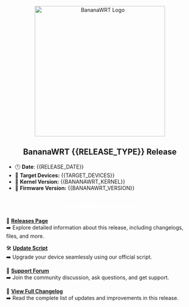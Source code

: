 <p align="center">
  <!-- Logo -->
  <img src="https://cdn.superkali.me/1113423827479274/bananawrt-logo.png" alt="BananaWRT Logo" width="350">
</p>

<h2 align="center">BananaWRT {{RELEASE_TYPE}} Release</h2>

- 🕛 **Date**: {{RELEASE_DATE}}
- 🛜 **Target Devices:** {{TARGET_DEVICES}}
- 🔌 **Kernel Version:** {{BANANAWRT_KERNEL}}
- 📌 **Firmware Version:** {{BANANAWRT_VERSION}}

<div style="text-align: center; margin-top: 20px;">
  <h2 style="font-family: Arial, sans-serif; font-size: 20px; font-weight: bold; color: #fff; margin-bottom: 20px;">Additional Resources</h2>
</div>

🔗 **[Releases Page](https://github.com/SuperKali/BananaWRT/releases)**  
➡️ Explore detailed information about this release, including changelogs, files, and more.

🛠️ **[Update Script](https://github.com/SuperKali/BananaWRT/blob/main/scripts/update-script.sh)**  
➡️ Upgrade your device seamlessly using our official script.

💬 **[Support Forum](https://github.com/SuperKali/BananaWRT/discussions)**  
➡️ Join the community discussion, ask questions, and get support.

📄 **[View Full Changelog](https://github.com/SuperKali/BananaWRT/blob/main/CHANGELOG.md)**  
➡️ Read the complete list of updates and improvements in this release.
